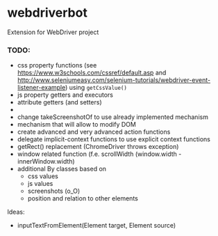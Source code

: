# webdriverbot
Extension for WebDriver project

### TODO:
- css property functions (see https://www.w3schools.com/cssref/default.asp and http://www.seleniumeasy.com/selenium-tutorials/webdriver-event-listener-example) using `getCssValue()`
- js property getters and executors
- attribute getters (and setters)
- 
- change takeScreenshotOf to use already implemented mechanism
- mechanism that will allow to modify DOM
- create advanced and very advanced action functions
- delegate implicit-context functions to use explicit context functions
- getRect() replacement (ChromeDriver throws exception)
- window related function (f.e. scrollWidth (window.width - innerWindow.width)
- additional By classes based on
     - css values
     - js values
     - screenshots (o_O)
     - position and relation to other elements
     
Ideas:
- inputTextFromElement(Element target, Element source)
